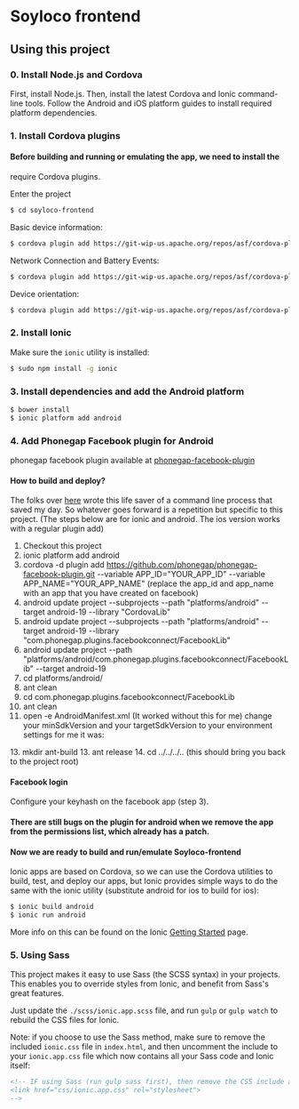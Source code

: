 Soyloco frontend
=====================

## Using this project


### 0. Install Node.js and Cordova
First, install Node.js. Then, install the latest Cordova and Ionic command-line tools.
Follow the Android and iOS platform guides to install required platform dependencies.

### 1. Install Cordova plugins

#### Before building and running or emulating the app, we need to install the
require Cordova plugins.

Enter the project
```bash
$ cd soyloco-frontend
```

Basic device information:
```bash
$ cordova plugin add https://git-wip-us.apache.org/repos/asf/cordova-plugin-device.git
```

Network Connection and Battery Events:
```bash
$ cordova plugin add https://git-wip-us.apache.org/repos/asf/cordova-plugin-network-information.git
```

Device orientation:
```bash
$ cordova plugin add https://git-wip-us.apache.org/repos/asf/cordova-plugin-device-orientation.git
```

### 2. Install Ionic

Make sure the `ionic` utility is installed:

```bash
$ sudo npm install -g ionic
```

### 3. Install dependencies and add the Android platform

```bash
$ bower install
$ ionic platform add android
```

### 4. Add Phonegap Facebook plugin for Android
phonegap facebook plugin available at [phonegap-facebook-plugin](https://github.com/phonegap/phonegap-facebook-plugin.git)


#### How to build and deploy?

The folks over [here](https://github.com/Wizcorp/phonegap-facebook-plugin/blob/develop/platforms/android/README.md) wrote this
life saver of a command line process that saved my day. So whatever goes forward is a repetition but specific to this project.
(The steps below are for ionic and android. The ios version works with a regular plugin add)

1. Checkout this project
2. ionic platform add android
3. cordova -d plugin add https://github.com/phonegap/phonegap-facebook-plugin.git --variable APP_ID="YOUR_APP_ID" --variable APP_NAME="YOUR_APP_NAME"
   (replace the app_id and app_name with an app that you have created on facebook)
4. android update project --subprojects --path "platforms/android" --target android-19 --library "CordovaLib"
5. android update project --subprojects --path "platforms/android" --target android-19 --library "com.phonegap.plugins.facebookconnect/FacebookLib"
6. android update project --path "platforms/android/com.phonegap.plugins.facebookconnect/FacebookLib" --target android-19
7. cd platforms/android/
8. ant clean
9. cd com.phonegap.plugins.facebookconnect/FacebookLib
10. ant clean
12. open -e AndroidManifest.xml  (It worked without this for me)
 change your minSdkVersion and your targetSdkVersion to your environment settings for me it was:
 <uses-sdk android:minSdkVersion="14" android:targetSdkVersion="17" />
13. mkdir ant-build
13. ant release
14. cd ../../../.. (this should bring you back to the project root)

#### Facebook login

Configure your keyhash on the facebook app (step 3).

#### There are still bugs on the plugin for android when we remove the app from the permissions list, which already has a patch.


#### Now we are ready to build and run/emulate Soyloco-frontend
Ionic apps are based on Cordova, so we can use the Cordova utilities
to build, test, and deploy our apps, but Ionic provides simple ways to do
the same with the ionic utility (substitute android for ios to build for ios):

```bash
$ ionic build android
$ ionic run android
```

More info on this can be found on the Ionic [Getting Started](http://ionicframework.com/getting-started) page.


### 5. Using Sass

This project makes it easy to use Sass (the SCSS syntax) in your projects. This enables you to override styles from Ionic, and benefit from
Sass's great features.

Just update the `./scss/ionic.app.scss` file, and run `gulp` or `gulp watch` to rebuild the CSS files for Ionic.

Note: if you choose to use the Sass method, make sure to remove the included `ionic.css` file in `index.html`, and then uncomment
the include to your `ionic.app.css` file which now contains all your Sass code and Ionic itself:

```html
<!-- IF using Sass (run gulp sass first), then remove the CSS include above
<link href="css/ionic.app.css" rel="stylesheet">
-->
```

